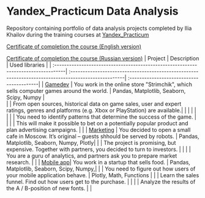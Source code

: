 # Yandex_Practicum Data Analysis
Repository containing portfolio of data analysis projects completed by Ilia Khailov during the training courses at [Yandex_Practicum](https://practicum.yandex.ru)

[Certificate of completion the course (English version)](https://github.com/AstartesXX/yandex_practicum/blob/main/yandex_da_en.pdf)

[Certificate of completion the course (Russian version)](https://github.com/AstartesXX/yandex_practicum/blob/main/yandex_da_ru.pdf)
| Project                                                                            | Description                                                                                          | Used libraries                            |
| :----------------------------------------------------------------------------------| :----------------------------------------------------------------------------------------------------| :-----------------------------------------|
| [Gamedev](https://github.com/AstartesXX/yandex_practicum/tree/main/gamedev)        | You work in the online store "Strimchik", which sells computer games around the world.               | Pandas, Matplotlib, Seaborn, Scipy, Numpy |   
|                                                                                    | From open sources, historical data on game sales, user and expert ratings, genres and platforms (e.g. Xbox or PlayStation) are available.|                                           |
|                                                                                    |                                                                                                      |                                           |
|                                                                                    | You need to identify patterns that determine the success of the game.                                |                                           |
|                                                                                    | This will make it possible to bet on a potentially popular product and plan advertising campaigns.   |                                           |
| [Marketing](https://github.com/AstartesXX/yandex_practicum/tree/main/marketing)    | You decided to open a small cafe in Moscow. It’s original – guests shhould be served by robots.      | Pandas, Matplotlib, Seaborn, Numpy, Plotly|
|                                                                                    | The project is promising, but expensive. Together with partners, you decided to turn to investors.   |                                           |
|                                                                                    | You are a guru of analytics, and partners ask you to prepare market research.                        |                                           |
| [Mobile app](https://github.com/AstartesXX/yandex_practicum/tree/main/mobile%20app)| You work in a startup that sells food.                                                               | Pandas, Matplotlib, Seaborn, Scipy, Numpy,|
|                                                                                    | You need to figure out how users of your mobile application behave.                                  | Plotly, Math, Functions                   |
|                                                                                    | Learn the sales funnel. Find out how users get to the purchase.                                      |                                           |
|                                                                                    | Analyze the results of the A / B-position of new fonts.                                              |                                           |
